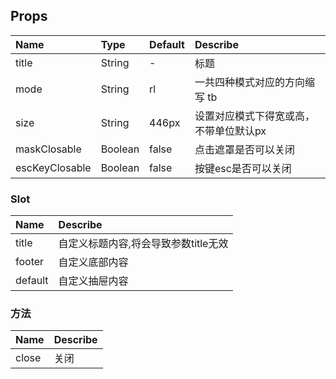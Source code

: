 ## Props

| Name  |    Type  | Default  | Describe |
| :-----| :--------| :------- | :--- |
| title | String |  -  | 标题 |
| mode  |   String |  rl  | 一共四种模式对应的方向缩写 tb | bt | lr | rl |
| size | String | 446px  | 设置对应模式下得宽或高，不带单位默认px |
| maskClosable | Boolean | false | 点击遮罩是否可以关闭 |
| escKeyClosable | Boolean | false | 按键esc是否可以关闭 |

### Slot
| Name     | Describe |
| :-------- | :--------|
| title | 自定义标题内容,将会导致参数title无效 |
| footer | 自定义底部内容 |
| default  | 自定义抽屉内容 |

### 方法
| Name     | Describe |
| :-------- | :--------|
| close     | 关闭 |
